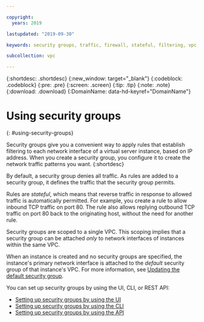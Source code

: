 ```yaml
---

copyright:
  years: 2019

lastupdated: "2019-09-30"

keywords: security groups, traffic, firewall, stateful, filtering, vpc, vpc network

subcollection: vpc

---
```


{:shortdesc: .shortdesc}
{:new_window: target="_blank"}
{:codeblock: .codeblock}
{:pre: .pre}
{:screen: .screen}
{:tip: .tip}
{:note: .note}
{:download: .download}
{:DomainName: data-hd-keyref="DomainName"}

# Using security groups
{: #using-security-groups}

Security groups give you a convenient way to apply rules that establish filtering to each network interface of a virtual server instance, based on IP address. When you create a security group, you configure it to create the network traffic patterns you want.
{:shortdesc}

By default, a security group denies all traffic. As rules are added to a security group, it defines the traffic that the security group permits.

Rules are _stateful_, which means that reverse traffic in response to allowed traffic is automatically permitted. For example, you create a rule to allow inbound TCP traffic on port 80. The rule also allows replying outbound TCP traffic on port 80 back to the originating host, without the need for another rule.

Security groups are scoped to a single VPC. This scoping implies that a security group can be attached _only_ to network interfaces of instances within the same VPC.

When an instance is created and no security groups are specified, the instance's primary network interface is attached to the _default_ security group of that instance's VPC. For more information, see [Updating the default security group](/docs/vpc?topic=vpc-updating-the-default-security-group#updating-the-default-security-group).

You can set up security groups by using the UI, CLI, or REST API:

* [Setting up security groups by using the UI](/docs/vpc?topic=vpc-creating-a-vpc-using-the-ibm-cloud-console#configuring-the-security-group-for-the-instance)
* [Setting up security groups by using the CLI](/docs/vpc?topic=vpc-setting-up-security-groups-using-the-cli#setting-up-security-groups-using-the-cli)
* [Setting up security groups by using the API](/docs/vpc?topic=vpc-setting-up-security-groups-using-the-apis#setting-up-security-groups-using-the-apis)

